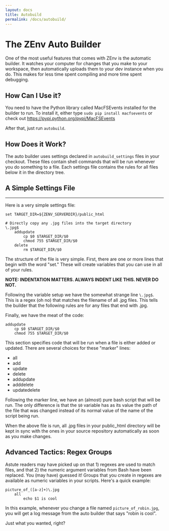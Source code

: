```yaml
---
layout: docs
title: Autobuild
permalink: /docs/autobuild/
---
```


# The ZEnv Auto Builder

One of the most useful features that comes with ZEnv is the automatic builder. It watches
your computer for changes that you make to your workspace, then automatically uploads them
to your dev instance when you do. This makes for less time spent compiling and more time
spent debugging.

## How Can I Use it?

You need to have the Python library called MacFSEvents installed for the builder to run.
To install it, either type ``sudo pip install macfsevents`` or check out
https://pypi.python.org/pypi/MacFSEvents

After that, just run `autobuild`.


## How Does it Work?

The auto builder uses settings declared in `autobuild_settings` files in your checkout.
These files contain shell commands that will be run whenever you do something to a file.
Each settings file contains the rules for all files below it in the directory tree.


## A Simple Settings File
----------------------

Here is a very simple settings file:

    set TARGET_DIR=${ZENV_SERVERDIR}/public_html

    # Directly copy any .jpg files into the target directory
    \.jpg$
    	addupdate
    		cp $0 $TARGET_DIR/$0
    		chmod 755 $TARGET_DIR/$0
    	delete
    		rm $TARGET_DIR/$0

The structure of the file is very simple. First, there are one or more lines that begin
with the word "set." These will create variables that you can use in all of your rules.


   **NOTE: INDENTATION MATTERS. ALWAYS INDENT LIKE THIS. NEVER DO NOT.**

Following the variable setup we have the somewhat strange line `\.jpg$`. This is a regex
(oh no) that matches the filename of all .jpg files. This tells the builder that the
following rules are for any files that end with .jpg.

Finally, we have the meat of the code:

    addupdate
        cp $0 $TARGET_DIR/$0
        chmod 755 $TARGET_DIR/$0

This section specifies code that will be run when a file is either added or updated. There
are several choices for these "marker" lines:

  * all
  * add
  * update
  * delete
  * addupdate
  * adddelete
  * updatedelete

Following the marker line, we have an (almost) pure bash script that will be run. The only
difference is that the `$0` variable has as its value the path of the file that was
changed instead of its normal value of the name of the script being run.

When the above file is run, all .jpg files in your public_html directory will be kept in
sync with the ones in your source repository automatically as soon as you make changes.


## Advanced Tactics: Regex Groups

Astute readers may have picked up on that 1) regexes are used to match files, and that 2)
the numeric argument variables from Bash have been replaced. You (may have) guessed it!
Groups that you create in regexes are available as numeric variables in your scripts.
Here's a quick example:

    picture_of_([a-z]+)\.jpg
        all
            echo $1 is cool

In this example, whenever you change a file named ``picture_of_robin.jpg``, you will get a
log message from the auto builder that says "robin is cool".

Just what you wanted, right?